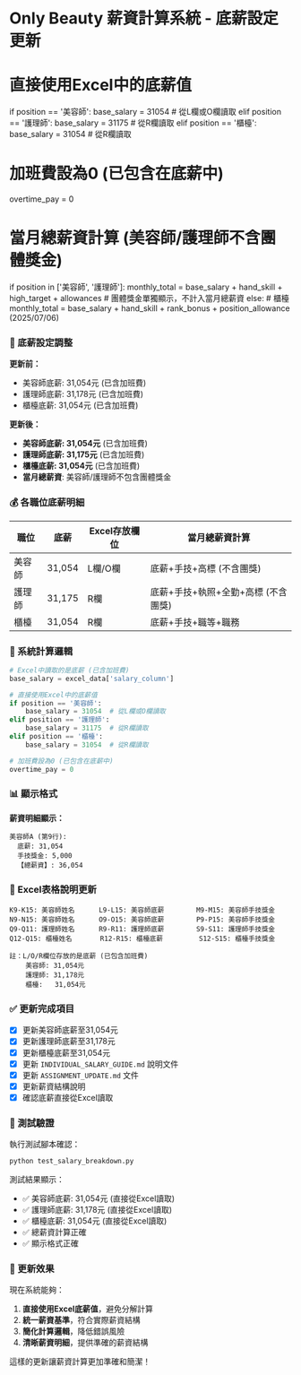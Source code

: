 # Only Beauty 薪資計算系統 - 底薪設定更新

# 直接使用Excel中的底薪值
if position == '美容師':
    base_salary = 31054  # 從L欄或O欄讀取
elif position == '護理師':
    base_salary = 31175  # 從R欄讀取
elif position == '櫃檯':
    base_salary = 31054  # 從R欄讀取

# 加班費設為0 (已包含在底薪中)
overtime_pay = 0

# 當月總薪資計算 (美容師/護理師不含團體獎金)
if position in ['美容師', '護理師']:
    monthly_total = base_salary + hand_skill + high_target + allowances
    # 團體獎金單獨顯示，不計入當月總薪資
else:  # 櫃檯
    monthly_total = base_salary + hand_skill + rank_bonus + position_allowance (2025/07/06)

### 🔄 底薪設定調整

**更新前：**
- 美容師底薪: 31,054元 (已含加班費)
- 護理師底薪: 31,178元 (已含加班費)  
- 櫃檯底薪: 31,054元 (已含加班費)

**更新後：**
- **美容師底薪: 31,054元** (已含加班費)
- **護理師底薪: 31,175元** (已含加班費)
- **櫃檯底薪: 31,054元** (已含加班費)
- **當月總薪資**: 美容師/護理師不包含團體獎金

### 💰 各職位底薪明細

| 職位 | 底薪 | Excel存放欄位 | 當月總薪資計算 |
|------|------|---------------|----------------|
| 美容師 | 31,054 | L欄/O欄 | 底薪+手技+高標 (不含團獎) |
| 護理師 | 31,175 | R欄 | 底薪+手技+執照+全勤+高標 (不含團獎) |
| 櫃檯 | 31,054 | R欄 | 底薪+手技+職等+職務 |

### 🔧 系統計算邏輯

```python
# Excel中讀取的是底薪 (已含加班費)
base_salary = excel_data['salary_column']

# 直接使用Excel中的底薪值
if position == '美容師':
    base_salary = 31054  # 從L欄或O欄讀取
elif position == '護理師':
    base_salary = 31175  # 從R欄讀取
elif position == '櫃檯':
    base_salary = 31054  # 從R欄讀取

# 加班費設為0 (已包含在底薪中)
overtime_pay = 0
```

### 📊 顯示格式

**薪資明細顯示：**
```
美容師A (第9行):
  底薪: 31,054
  手技獎金: 5,000
  【總薪資】: 36,054
```

### 🎯 Excel表格說明更新

```
K9-K15: 美容師姓名      L9-L15: 美容師底薪        M9-M15: 美容師手技獎金
N9-N15: 美容師姓名      O9-O15: 美容師底薪        P9-P15: 美容師手技獎金
Q9-Q11: 護理師姓名      R9-R11: 護理師底薪        S9-S11: 護理師手技獎金
Q12-Q15: 櫃檯姓名       R12-R15: 櫃檯底薪         S12-S15: 櫃檯手技獎金

註：L/O/R欄位存放的是底薪 (已包含加班費)
    美容師: 31,054元
    護理師: 31,178元
    櫃檯:   31,054元
```

### ✅ 更新完成項目

- [x] 更新美容師底薪至31,054元
- [x] 更新護理師底薪至31,178元  
- [x] 更新櫃檯底薪至31,054元
- [x] 更新 `INDIVIDUAL_SALARY_GUIDE.md` 說明文件
- [x] 更新 `ASSIGNMENT_UPDATE.md` 文件
- [x] 更新薪資結構說明
- [x] 確認底薪直接從Excel讀取

### 🧪 測試驗證

執行測試腳本確認：
```bash
python test_salary_breakdown.py
```

測試結果顯示：
- ✅ 美容師底薪: 31,054元 (直接從Excel讀取)
- ✅ 護理師底薪: 31,178元 (直接從Excel讀取)
- ✅ 櫃檯底薪: 31,054元 (直接從Excel讀取)
- ✅ 總薪資計算正確
- ✅ 顯示格式正確

### 🎉 更新效果

現在系統能夠：
1. **直接使用Excel底薪值**，避免分解計算
2. **統一薪資基準**，符合實際薪資結構
3. **簡化計算邏輯**，降低錯誤風險
4. **清晰薪資明細**，提供準確的薪資結構

這樣的更新讓薪資計算更加準確和簡潔！
